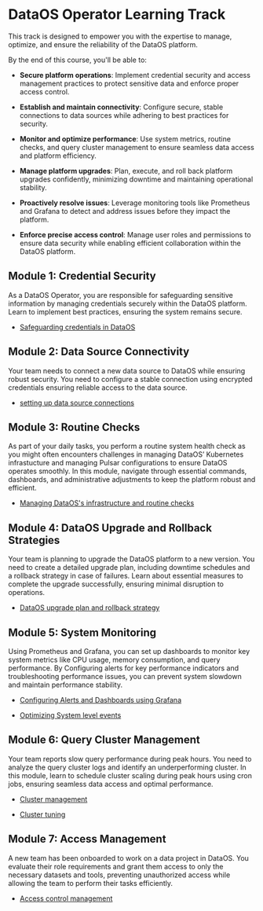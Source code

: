 # DataOS Operator Learning Track

This track is designed to empower you with the expertise to manage, optimize, and ensure the reliability of the DataOS platform.

By the end of this course, you'll be able to:

- **Secure platform operations**: Implement credential security and access management practices to protect sensitive data and enforce proper access control.

- **Establish and maintain connectivity**: Configure secure, stable connections to data sources while adhering to best practices for security.

- **Monitor and optimize performance**: Use system metrics, routine checks, and query cluster management to ensure seamless data access and platform efficiency.

- **Manage platform upgrades**: Plan, execute, and roll back platform upgrades confidently, minimizing downtime and maintaining operational stability.

- **Proactively resolve issues**: Leverage monitoring tools like Prometheus and Grafana to detect and address issues before they impact the platform.

- **Enforce precise access control**: Manage user roles and permissions to ensure data security while enabling efficient collaboration within the DataOS platform.

## Module 1: Credential Security

As a DataOS Operator, you are responsible for safeguarding sensitive information by managing credentials securely within the DataOS platform. Learn to implement best practices, ensuring the system remains secure.

<div class= "grid cards" markdown>

- [Safeguarding credentials in DataOS](/learn/operator_learn_track/cred_security/)

</div>


## Module 2: Data Source Connectivity
Your team needs to connect a new data source to DataOS while ensuring robust security. You need to configure a stable connection using encrypted credentials ensuring reliable access to the data source.

<div class= "grid cards" markdown>

- [setting up data source connections](/learn/dp_developer_learn_track/data_source_connectivity/)

</div>


## Module 3: Routine Checks
As part of your daily tasks, you perform a routine system health check as you might often encounters challenges in managing DataOS’ Kubernetes infrastucture and managing Pulsar configurations to ensure DataOS operates smoothly. In this module, navigate through essential commands, dashboards, and administrative adjustments to keep the platform robust and efficient.

<div class= "grid cards" markdown>

- [Managing DataOS's infrastructure and routine checks](/learn/operator_learn_track/routine_check/)

</div>


## Module 4: DataOS Upgrade and Rollback Strategies

Your team is planning to upgrade the DataOS platform to a new version. You need to create a detailed upgrade plan, including downtime schedules and a rollback strategy in case of failures. Learn about essential  measures to complete the upgrade successfully, ensuring minimal disruption to operations.

<div class= "grid cards" markdown>

- [DataOS upgrade plan and rollback strategy](/learn/operator_learn_track/upgrade_rollback/)

</div>

## Module 5: System Monitoring

Using Prometheus and Grafana, you can set up dashboards to monitor key system metrics like CPU usage, memory consumption, and query performance. By Configuring alerts for key performance indicators and troubleshooting performance issues, you can prevent system slowdown and maintain performance stability.

<div class= "grid cards" markdown>

- [Configuring Alerts and Dashboards using Grafana](/learn/operator_learn_track/alerts_grafana/)

- [Optimizing System level events](/learn/operator_learn_track/lakehouse_insights/)

</div>


## Module 6: Query Cluster Management

Your team reports slow query performance during peak hours. You need to analyze the query cluster logs and identify an underperforming cluster. In this module, learn to schedule cluster scaling during peak hours using cron jobs, ensuring seamless data access and optimal performance.

<div class= "grid cards" markdown>

- [Cluster management](/learn/operator_learn_track/cluster_management/)

- [Cluster tuning](/learn/operator_learn_track/cluster_tuning/)

</div>


## Module 7: Access Management

A new team has been onboarded to work on a data project in DataOS. You evaluate their role requirements and grant them access to only the necessary datasets and tools, preventing unauthorized access while allowing the team to perform their tasks efficiently.

<div class= "grid cards" markdown>

- [Access control management](/learn/operator_learn_track/access_control/)

</div>

